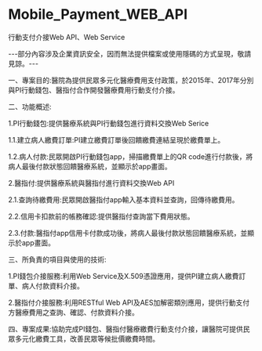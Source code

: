 # Mobile_Payment_WEB_API
行動支付介接Web API、Web Service

---部分內容涉及企業資訊安全，因而無法提供檔案或使用隱碼的方式呈現，敬請見諒。---

一、專案目的:醫院為提供民眾多元化醫療費用支付政策，於2015年、2017年分別與PI行動錢包、醫指付合作開發醫療費用行動支付介接。

二、功能概述:

1.PI行動錢包:提供醫療系統與PI行動錢包進行資料交換Web Serice
  
  1.1.建立病人繳費訂單:PI建立繳費訂單後回饋繳費連結呈現於繳費單上。

  1.2.病人付款:民眾開啟PI行動錢包app，掃描繳費單上的QR code進行付款後，將病人最後付款狀態回饋醫療系統，並顯示於app畫面。

2.醫指付:提供醫療系統與醫指付進行資料交換Web API

  2.1.查詢待繳費用:民眾開啟醫指付app輸入基本資料並查詢，回傳待繳費用。 

  2.2.信用卡扣款前的帳務確認:提供醫指付查詢當下費用狀態。
  
  2.3.付款:醫指付app信用卡付款成功後，將病人最後付款狀態回饋醫療系統，並顯示於app畫面。
  
三、所負責的項目與使用的技術:

  1.PI錢包介接服務:利用Web Service及X.509憑證應用，提供PI建立病人繳費訂單、病人付款資料介接。

  2.醫指付介接服務:利用RESTful Web API及AES加解密類別應用，提供行動支付方醫療費用之查詢、確認、付款資料介接。

四、專案成果:協助完成PI錢包、醫指付醫療繳費行動支付介接，讓醫院可提供民眾多元化繳費工具，改善民眾等候批價繳費時間。
